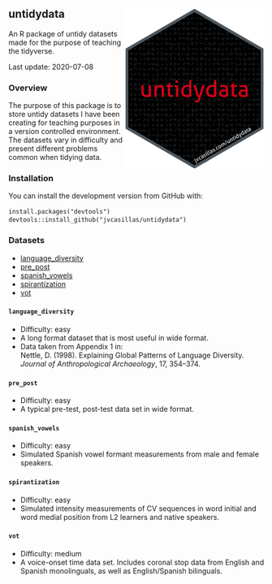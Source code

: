 
## untidydata <img src='https://raw.githubusercontent.com/jvcasillas/hex_stickers/master/stickers/untidydata.png' align='right' width='275px'/>

An R package of untidy datasets made for the purpose of teaching the
tidyverse.

Last update: 2020-07-08

### Overview

The purpose of this package is to store untidy datasets I have been
creating for teaching purposes in a version controlled environment. The
datasets vary in difficulty and present different problems common when
tidying data.

### Installation

You can install the development version from GitHub with:

    install.packages("devtools")
    devtools::install_github("jvcasillas/untidydata")

### Datasets

  - [language\_diversity](#language_diversity)
  - [pre\_post](#pre_post)
  - [spanish\_vowels](#spanish_vowels)
  - [spirantization](#spirantization)
  - [vot](#vot)

#### `language_diversity`

  - Difficulty: easy
  - A long format dataset that is most useful in wide format.
  - Data taken from Appendix 1 in:  
    Nettle, D. (1998). Explaining Global Patterns of Language Diversity.
    *Journal of Anthropological Archaeology*, 17, 354–374.

#### `pre_post`

  - Difficulty: easy
  - A typical pre-test, post-test data set in wide format.

#### `spanish_vowels`

  - Difficulty: easy
  - Simulated Spanish vowel formant measurements from male and female
    speakers.

#### `spirantization`

  - Difficulty: easy
  - Simulated intensity measurements of CV sequences in word initial and
    word medial position from L2 learners and native speakers.

#### `vot`

  - Difficulty: medium
  - A voice-onset time data set. Includes coronal stop data from English
    and Spanish monolinguals, as well as English/Spanish bilinguals.
